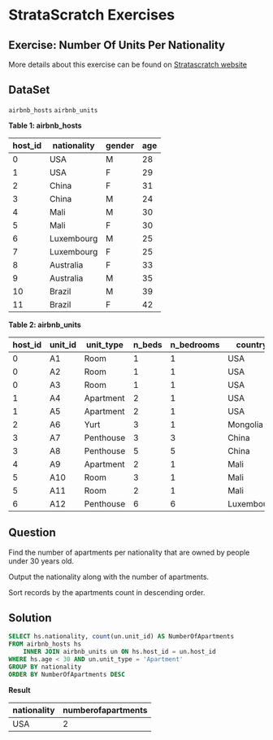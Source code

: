 # StrataScratch Exercises

## Exercise: Number Of Units Per Nationality

More details about this exercise can be found on [Stratascratch website](https://platform.stratascratch.com/coding-question?python=&id=10156)

## DataSet

`airbnb_hosts`
`airbnb_units`



**Table 1: airbnb_hosts**

<html><body>
<!--StartFragment-->

host_id | nationality | gender | age
-- | -- | -- | --
0 | USA | M | 28
1 | USA | F | 29
2 | China | F | 31
3 | China | M | 24
4 | Mali | M | 30
5 | Mali | F | 30
6 | Luxembourg | M | 25
7 | Luxembourg | F | 25
8 | Australia | F | 33
9 | Australia | M | 35
10 | Brazil | M | 39
11 | Brazil | F | 42

<!--EndFragment-->
</body>
</html>

**Table 2: airbnb_units**

<html><body>
<!--StartFragment-->

host_id | unit_id | unit_type | n_beds | n_bedrooms | country | city
-- | -- | -- | -- | -- | -- | --
0 | A1 | Room | 1 | 1 | USA | New York
0 | A2 | Room | 1 | 1 | USA | New Jersey
0 | A3 | Room | 1 | 1 | USA | New Jersey
1 | A4 | Apartment | 2 | 1 | USA | Houston
1 | A5 | Apartment | 2 | 1 | USA | Las Vegas
2 | A6 | Yurt | 3 | 1 | Mongolia | -
3 | A7 | Penthouse | 3 | 3 | China | Tianjin
3 | A8 | Penthouse | 5 | 5 | China | Beijing
4 | A9 | Apartment | 2 | 1 | Mali | Bamako
5 | A10 | Room | 3 | 1 | Mali | Segou
5 | A11 | Room | 2 | 1 | Mali | Segou
6 | A12 | Penthouse | 6 | 6 | Luxembourg | Luxembourg

<!--EndFragment-->
</body>
</html>

## Question 

Find the number of apartments per nationality that are owned by people under 30 years old.

Output the nationality along with the number of apartments.

Sort records by the apartments count in descending order.

## Solution

``` SQL
SELECT hs.nationality, count(un.unit_id) AS NumberOfApartments
FROM airbnb_hosts hs
    INNER JOIN airbnb_units un ON hs.host_id = un.host_id
WHERE hs.age < 30 AND un.unit_type = 'Apartment'
GROUP BY nationality
ORDER BY NumberOfApartments DESC
```

**Result** 
<html><body>
<!--StartFragment-->

nationality | numberofapartments
-- | --
USA | 2

<!--EndFragment-->
</body>
</html>

